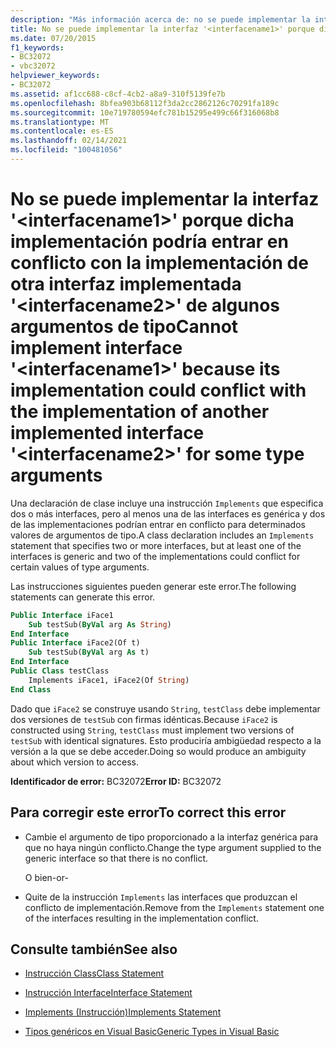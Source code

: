 ```yaml
---
description: "Más información acerca de: no se puede implementar la interfaz ' <interfacename1> ' porque su implementación podría entrar en conflicto con la implementación de otra interfaz implementada ' <interfacename2> ' para algunos argumentos de tipo"
title: No se puede implementar la interfaz '<interfacename1>' porque dicha implementación podría entrar en conflicto con la implementación de otra interfaz implementada '<interfacename2>' de algunos argumentos de tipo
ms.date: 07/20/2015
f1_keywords:
- BC32072
- vbc32072
helpviewer_keywords:
- BC32072
ms.assetid: af1cc688-c8cf-4cb2-a8a9-310f5139fe7b
ms.openlocfilehash: 8bfea903b68112f3da2cc2862126c70291fa189c
ms.sourcegitcommit: 10e719780594efc781b15295e499c66f316068b8
ms.translationtype: MT
ms.contentlocale: es-ES
ms.lasthandoff: 02/14/2021
ms.locfileid: "100481056"
---
```

# <a name="cannot-implement-interface-interfacename1-because-its-implementation-could-conflict-with-the-implementation-of-another-implemented-interface-interfacename2-for-some-type-arguments"></a><span data-ttu-id="2ec2e-103">No se puede implementar la interfaz '\<interfacename1>' porque dicha implementación podría entrar en conflicto con la implementación de otra interfaz implementada '\<interfacename2>' de algunos argumentos de tipo</span><span class="sxs-lookup"><span data-stu-id="2ec2e-103">Cannot implement interface '\<interfacename1>' because its implementation could conflict with the implementation of another implemented interface '\<interfacename2>' for some type arguments</span></span>

<span data-ttu-id="2ec2e-104">Una declaración de clase incluye una instrucción `Implements` que especifica dos o más interfaces, pero al menos una de las interfaces es genérica y dos de las implementaciones podrían entrar en conflicto para determinados valores de argumentos de tipo.</span><span class="sxs-lookup"><span data-stu-id="2ec2e-104">A class declaration includes an `Implements` statement that specifies two or more interfaces, but at least one of the interfaces is generic and two of the implementations could conflict for certain values of type arguments.</span></span>

<span data-ttu-id="2ec2e-105">Las instrucciones siguientes pueden generar este error.</span><span class="sxs-lookup"><span data-stu-id="2ec2e-105">The following statements can generate this error.</span></span>

```vb
Public Interface iFace1
    Sub testSub(ByVal arg As String)
End Interface
Public Interface iFace2(Of t)
    Sub testSub(ByVal arg As t)
End Interface
Public Class testClass
    Implements iFace1, iFace2(Of String)
End Class
```

<span data-ttu-id="2ec2e-106">Dado que `iFace2` se construye usando `String`, `testClass` debe implementar dos versiones de `testSub` con firmas idénticas.</span><span class="sxs-lookup"><span data-stu-id="2ec2e-106">Because `iFace2` is constructed using `String`, `testClass` must implement two versions of `testSub` with identical signatures.</span></span> <span data-ttu-id="2ec2e-107">Esto produciría ambigüedad respecto a la versión a la que se debe acceder.</span><span class="sxs-lookup"><span data-stu-id="2ec2e-107">Doing so would produce an ambiguity about which version to access.</span></span>

<span data-ttu-id="2ec2e-108">**Identificador de error:** BC32072</span><span class="sxs-lookup"><span data-stu-id="2ec2e-108">**Error ID:** BC32072</span></span>

## <a name="to-correct-this-error"></a><span data-ttu-id="2ec2e-109">Para corregir este error</span><span class="sxs-lookup"><span data-stu-id="2ec2e-109">To correct this error</span></span>

- <span data-ttu-id="2ec2e-110">Cambie el argumento de tipo proporcionado a la interfaz genérica para que no haya ningún conflicto.</span><span class="sxs-lookup"><span data-stu-id="2ec2e-110">Change the type argument supplied to the generic interface so that there is no conflict.</span></span>

  <span data-ttu-id="2ec2e-111">O bien</span><span class="sxs-lookup"><span data-stu-id="2ec2e-111">\-or-</span></span>

- <span data-ttu-id="2ec2e-112">Quite de la instrucción `Implements` las interfaces que produzcan el conflicto de implementación.</span><span class="sxs-lookup"><span data-stu-id="2ec2e-112">Remove from the `Implements` statement one of the interfaces resulting in the implementation conflict.</span></span>

## <a name="see-also"></a><span data-ttu-id="2ec2e-113">Consulte también</span><span class="sxs-lookup"><span data-stu-id="2ec2e-113">See also</span></span>

- [<span data-ttu-id="2ec2e-114">Instrucción Class</span><span class="sxs-lookup"><span data-stu-id="2ec2e-114">Class Statement</span></span>](../language-reference/statements/class-statement.md)
- [<span data-ttu-id="2ec2e-115">Instrucción Interface</span><span class="sxs-lookup"><span data-stu-id="2ec2e-115">Interface Statement</span></span>](../language-reference/statements/interface-statement.md)
- [<span data-ttu-id="2ec2e-116">Implements (Instrucción)</span><span class="sxs-lookup"><span data-stu-id="2ec2e-116">Implements Statement</span></span>](../language-reference/statements/implements-statement.md)

- [<span data-ttu-id="2ec2e-117">Tipos genéricos en Visual Basic</span><span class="sxs-lookup"><span data-stu-id="2ec2e-117">Generic Types in Visual Basic</span></span>](../programming-guide/language-features/data-types/generic-types.md)
